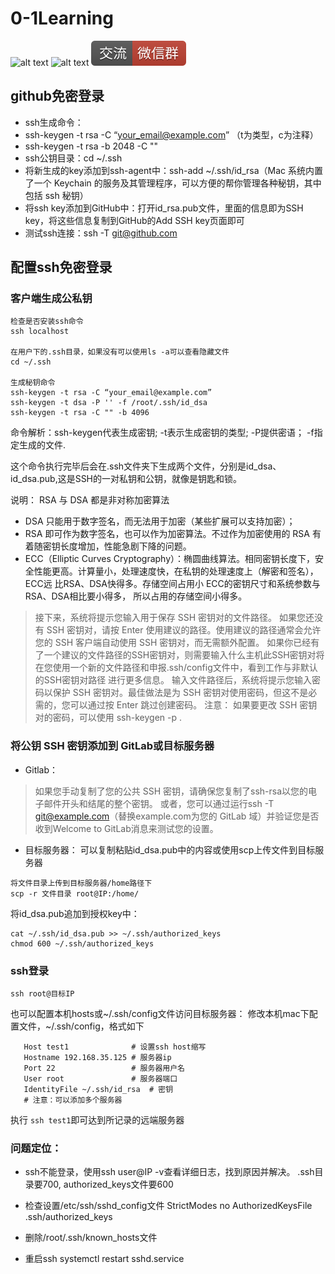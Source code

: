 # 0-1Learning

![alt text](../static/common/svg/luoxiaosheng.svg "公众号")
![alt text](../static/common/svg/luoxiaosheng_learning.svg "学习")
![alt text](../static/common/svg/luoxiaosheng_wechat.svg "微信")


## github免密登录
- ssh生成命令：
- ssh-keygen -t rsa -C “your_email@example.com” （t为类型，c为注释）
- ssh-keygen -t rsa -b 2048 -C "<comment>"
- ssh公钥目录：cd ~/.ssh
- 将新生成的key添加到ssh-agent中：ssh-add ~/.ssh/id_rsa（Mac 系统内置了一个 Keychain 的服务及其管理程序，可以方便的帮你管理各种秘钥，其中包括 ssh 秘钥）
- 将ssh key添加到GitHub中：打开id_rsa.pub文件，里面的信息即为SSH key，将这些信息复制到GitHub的Add SSH key页面即可
- 测试ssh连接：ssh -T git@github.com

## 配置ssh免密登录

### 客户端生成公私钥
```
检查是否安装ssh命令
ssh localhost

在用户下的.ssh目录，如果没有可以使用ls -a可以查看隐藏文件
cd ~/.ssh

生成秘钥命令
ssh-keygen -t rsa -C “your_email@example.com”
ssh-keygen -t dsa -P '' -f /root/.ssh/id_dsa
ssh-keygen -t rsa -C "" -b 4096
```
命令解析：ssh-keygen代表生成密钥; -t表示生成密钥的类型; -P提供密语； -f指定生成的文件.

这个命令执行完毕后会在.ssh文件夹下生成两个文件，分别是id_dsa、id_dsa.pub,这是SSH的一对私钥和公钥，就像是钥匙和锁。

说明： RSA 与 DSA 都是非对称加密算法
- DSA 只能用于数字签名，而无法用于加密（某些扩展可以支持加密）；
- RSA 即可作为数字签名，也可以作为加密算法。不过作为加密使用的 RSA 有着随密钥长度增加，性能急剧下降的问题。
- ECC（Elliptic Curves Cryptography）：椭圆曲线算法。相同密钥长度下，安全性能更高。计算量小，处理速度快，在私钥的处理速度上（解密和签名），ECC远 比RSA、DSA快得多。存储空间占用小 ECC的密钥尺寸和系统参数与RSA、DSA相比要小得多， 所以占用的存储空间小得多。

>接下来，系统将提示您输入用于保存 SSH 密钥对的文件路径。
如果您还没有 SSH 密钥对，请按 Enter 使用建议的路径。使用建议的路径通常会允许您的 SSH 客户端自动使用 SSH 密钥对，而无需额外配置。
如果你已经有了一个建议的文件路径的SSH密钥对，则需要输入什么主机此SSH密钥对将在您使用一个新的文件路径和申报.ssh/config文件中，看到工作与非默认的SSH密钥对路径
进行更多信息。
输入文件路径后，系统将提示您输入密码以保护 SSH 密钥对。最佳做法是为 SSH 密钥对使用密码，但这不是必需的，您可以通过按 Enter 跳过创建密码。
注意：
 如果要更改 SSH 密钥对的密码，可以使用
 ssh-keygen -p <keyname>.


### 将公钥 SSH 密钥添加到 GitLab或目标服务器
- Gitlab：
>如果您手动复制了您的公共 SSH 密钥，请确保您复制了ssh-rsa以您的电子邮件开头和结尾的整个密钥。
或者，您可以通过运行ssh -T git@example.com（替换example.com为您的 GitLab 域）并验证您是否收到Welcome to GitLab消息来测试您的设置。

- 目标服务器：
可以复制粘贴id_dsa.pub中的内容或使用scp上传文件到目标服务器
```
将文件目录上传到目标服务器/home路径下
scp -r 文件目录 root@IP:/home/
```
将id_dsa.pub追加到授权key中：
```
cat ~/.ssh/id_dsa.pub >> ~/.ssh/authorized_keys
chmod 600 ~/.ssh/authorized_keys
```

### ssh登录
```
ssh root@目标IP
```
也可以配置本机hosts或~/.ssh/config文件访问目标服务器：
修改本机mac下配置文件，~/.ssh/config，格式如下
```
   Host test1              # 设置ssh host缩写
   Hostname 192.168.35.125 # 服务器ip
   Port 22                 # 服务器用户名
   User root               # 服务器端口
   IdentityFile ~/.ssh/id_rsa  # 密钥
   # 注意：可以添加多个服务器

```
执行 `ssh test1`即可达到所记录的远端服务器

### 问题定位：
- ssh不能登录，使用ssh user@IP -v查看详细日志，找到原因并解决。
.ssh目录要700, authorized_keys文件要600

- 检查设置/etc/ssh/sshd_config文件
StrictModes no
AuthorizedKeysFile .ssh/authorized_keys

- 删除/root/.ssh/known_hosts文件

- 重启ssh
systemctl restart sshd.service

